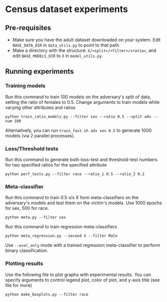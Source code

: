 # Census dataset experiments

## Pre-requisites

- Make sure you have the adult dataset downloaded on your system. Edit `BASE_DATA_DIR` in `data_utils.py` to point to that path.
- Make a directory with the structure: `X/<split>/<filter>/<ratio>`, and edit `BASE_MODELS_DIR` to `X` in `model_utils.py`.

## Running experiments

### Training models

Run this command to train 100 models on the adversary's split of data, setting the ratio of females to 0.5. Change arguments to train models while varying other attributes and ratios

`python train_ratio_models.py --filter sex --ratio 0.5 --split adv --num 100`

Alternatively, you can run `train_fast.sh adv sex 0.5` to generate 1000 models (via 2 parallel processes).


### Loss/Threshold tests

Run this command to generate both loss-test and threshold-test numbers for two specified ratios for the specified attribute

`python perf_tests.py --filter race --ratio_1 0.5 --ratio_2 0.2`


### Meta-classifier

Run this command to train 0.5 v/s X form meta-classifiers on the adversary's models and test them on the victim's models. Use 1000 epochs for sex, 500 for race.

`python meta.py --filter sex`

Run this command to train regression meta-classifiers

`python meta_regression.py --second X --filter Male`

Use `--eval_only` mode with a trained regression meta-classifier to perform binary classification.


### Plotting results

Use the following file to plot graphs with experimental results. You can specify arguments to control legend plot, color of plot, and y-axis title (see file for more)

`python make_boxplots.py --filter race`
